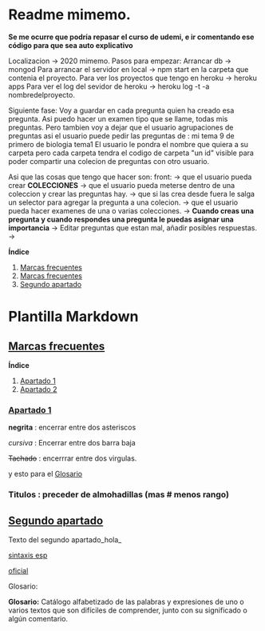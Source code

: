 <div id="iniciodoc"></div>

# Readme mimemo.  

**Se me ocurre que podría repasar el curso de udemi, e ir comentando ese código para que sea auto explicativo**

Localizacion -> 2020 mimemo.
Pasos para empezar: Arrancar db -> mongod
Para arrancar el servidor en local -> npm start en la carpeta que contenia el proyecto.
Para ver los proyectos que tengo en heroku -> heroku apps
Para ver el log del sevidor de heroku -> heroku log -t -a nombredelproyecto.

Siguiente fase:
Voy a guardar en cada pregunta quien ha creado esa pregunta.
Asi puedo hacer un examen tipo que se llame, todas mis preguntas.
Pero tambien voy a dejar que el usuario agrupaciones de preguntas asi el usuario puede pedir las preguntas de : mi tema 9 de primero de biologia tema1 
El usuario le pondra el nombre que quiera a su carpeta pero cada carpeta tendra el codigo de carpeta "un id" visible para poder compartir una colecion de preguntas con otro usuario.

Asi que las cosas que tengo que hacer son:
front:
-> que el usuario pueda crear **COLECCIONES**
-> que el usuario pueda meterse dentro de una coleccion y crear las preguntas hay.
-> que si las crea desde fuera le salga un selector para agregar la pregunta a una colecion.
-> que el usuario pueda hacer examenes de una o varias colecciones.
-> **Cuando creas una pregunta y cuando respondes una pregunta le puedas asignar una importancia**
-> Editar preguntas que estan mal, añadir posibles respuestas.
-> 



**Índice**   
1. [Marcas frecuentes](#Retomando)
1. [Marcas frecuentes](#tema01)
2. [Segundo apartado](#tema02)

# Plantilla Markdown

<div id="tema01"></div>

## [ Marcas frecuentes](#iniciodoc)
**Índice**   
1. [Apartado 1](#mf01)
2. [Apartado 2](#mf02)

<div id="mf01"></div>

### [ Apartado 1](#tema01)
**negrita** : encerrar entre dos asteriscos

_cursiva_ : Encerrar entre dos barra baja

~~Tachado~~ : encerrrar entre dos virgulas.

 y esto para el [Glosario](#glosaglosario)

### Titulos : preceder de almohadillas (mas # menos rango) 

<div id="tema02"></div>

## [ Segundo apartado](#iniciodoc)

Texto del segundo apartado_hola_

[sintaxis esp](https://markdown.es/sintaxis-markdown/#links)

[oficial](https://daringfireball.net/projects/markdown/basics)

Glosario:

<div id="glosaglosario"></div>

__Glosario:__ Catálogo alfabetizado de las palabras y expresiones de uno o varios textos que son difíciles de comprender, junto con su significado o algún comentario.



